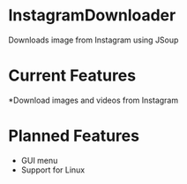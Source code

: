 # InstagramDownloader
Downloads image from Instagram using JSoup

# Current Features
*Download images and videos from Instagram

# Planned Features
 * GUI menu
 * Support for Linux
